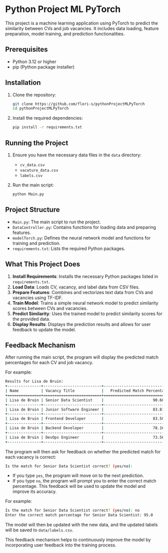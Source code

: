 # Python Project ML PyTorch

This project is a machine learning application using PyTorch to predict the similarity between CVs and job vacancies. It includes data loading, feature preparation, model training, and prediction functionalities.

## Prerequisites

- Python 3.12 or higher
- pip (Python package installer)

## Installation

1. Clone the repository:

    ```sh
    git clone https://github.com/flori-s/pythonProjectMLPyTorch
    cd pythonProjectMLPyTorch
    ```

2. Install the required dependencies:

    ```sh
    pip install -r requirements.txt
    ```

## Running the Project

1. Ensure you have the necessary data files in the `data` directory:
    - `cv_data.csv`
    - `vacature_data.csv`
    - `labels.csv`

2. Run the main script:

    ```sh
    python Main.py
    ```

## Project Structure

- `Main.py`: The main script to run the project.
- `DataController.py`: Contains functions for loading data and preparing features.
- `modelTorch.py`: Defines the neural network model and functions for training and prediction.
- `requirements.txt`: Lists the required Python packages.

## What This Project Does

1. **Install Requirements**: Installs the necessary Python packages listed in `requirements.txt`.
2. **Load Data**: Loads CV, vacancy, and label data from CSV files.
3. **Prepare Features**: Combines and vectorizes text data from CVs and vacancies using TF-IDF.
4. **Train Model**: Trains a simple neural network model to predict similarity scores between CVs and vacancies.
5. **Predict Similarity**: Uses the trained model to predict similarity scores for the provided data.
6. **Display Results**: Displays the prediction results and allows for user feedback to update the model.


## Feedback Mechanism

After running the main script, the program will display the predicted match percentages for each CV and job vacancy. 

For example:

``` sh
Results for Lisa de Bruin:
+---------------+--------------------------+------------------------------+
| Name          | Vacancy Title            |   Predicted Match Percentage |
+===============+==========================+==============================+
| Lisa de Bruin | Senior Data Scientist    |                      90.6602 |
+---------------+--------------------------+------------------------------+
| Lisa de Bruin | Junior Software Engineer |                      83.8105 |
+---------------+--------------------------+------------------------------+
| Lisa de Bruin | Frontend Developer       |                      83.5005 |
+---------------+--------------------------+------------------------------+
| Lisa de Bruin | Backend Developer        |                      78.1615 |
+---------------+--------------------------+------------------------------+
| Lisa de Bruin | DevOps Engineer          |                      73.5628 |
+---------------+--------------------------+------------------------------+
```
The program will then ask for feedback on whether the predicted match for each vacancy is correct:
``` sh
Is the match for Senior Data Scientist correct? (yes/no):
```
- If you type `yes`, the program will move on to the next prediction.
- If you type `no`, the program will prompt you to enter the correct match percentage. This feedback will be used to update the model and improve its accuracy.

For example:
``` sh
Is the match for Senior Data Scientist correct? (yes/no): no
Enter the correct match percentage for Senior Data Scientist: 95.0
```
The model will then be updated with the new data, and the updated labels will be saved to `data/labels.csv`.

This feedback mechanism helps to continuously improve the model by incorporating user feedback into the training process.
